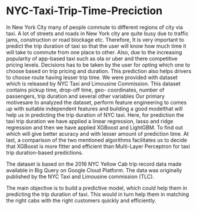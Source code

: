 # NYC-Taxi-Trip-Time-Preciction
In New York City many of people commute to different regions of city via taxi. A lot of streets and roads in New York city are quite busy due to traffic jams, construction or road blockage etc. Therefore, It is very important to predict the trip duration of taxi so that the user will know how much time it will take to commute from one place to other. Also, due to the increasing popularity of app-based taxi such as ola or uber and there competitive pricing levels. Decisions has to be taken by the user for opting which one to choose based on trip pricing and duration. This prediction also helps drivers to choose route having lesser trip time. We were provided with dataset which is released by NYC Taxi and Limousine Commission. This dataset contains pickup time, drop-off time, geo- coordinates, number of passengers, trip duration and several other variables Our primary motivesare to analyzed the dataset, perform feature engineering to comes up with suitable independent features and building a good modelthat will help us in predicting the trip duration of NYC taxi. Here, for prediction the taxi trip duration we have applied a linear regression, lasso and ridge regression and then we have applied XGBoost and LightGBM. To find out which will give better acuracy and with lesser amount of prediction time. At last, a comparison of the two mentioned algorithms facilitates us to decide that XGBoost is more fitter and efficient than Multi-Layer Perceptron for taxi trip duration-based predictions.

The dataset is based on the 2016 NYC Yellow Cab trip record data made available in Big Query on Google Cloud Platform. The data was originally published by the NYC Taxi and Limousine commission (TLC).

The main objective is to build a predictive model, which could help them in predicting the trip duration of taxi. This would in turn help them in matching the right cabs with the right customers quickly and efficiently.
